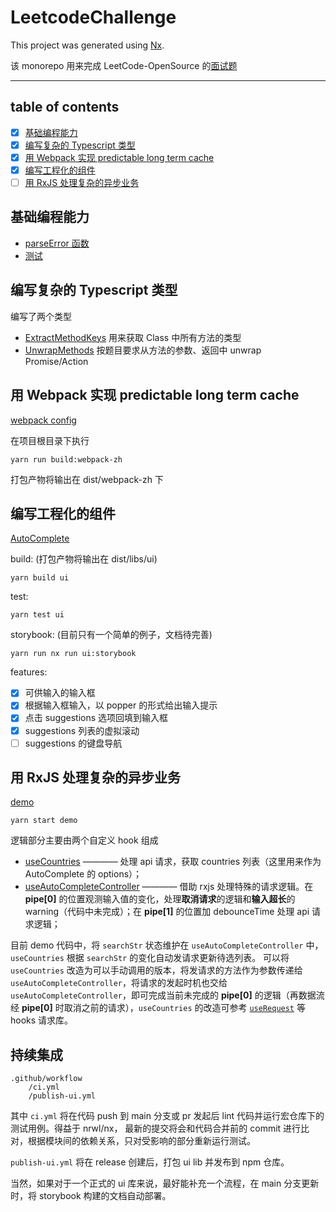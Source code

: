 

# LeetcodeChallenge

This project was generated using [Nx](https://nx.dev).

 该 monorepo 用来完成 LeetCode-OpenSource 的[面试题](https://github.com/LeetCode-OpenSource/hire#%E5%B1%95%E7%8E%B0%E4%BD%A0%E7%9A%84%E8%83%BD%E5%8A%9B)

---

## table of contents
- [x] [基础编程能力](#基础编程能力)
- [x] [编写复杂的 Typescript 类型](#编写复杂的-typescript-类型)
- [x] [用 Webpack 实现 predictable long term cache](#用-webpack-实现-predictable-long-term-cache)
- [x] [编写工程化的组件](#编写工程化的组件)
- [ ] [用 RxJS 处理复杂的异步业务](#用-rxjs-处理复杂的异步业务)

## 基础编程能力
- [parseError 函数](https://github.com/Trigg3rZY/leetcode-challenge/blob/main/libs/utils/src/lib/parseError.ts#L10)
- [测试](https://github.com/Trigg3rZY/leetcode-challenge/blob/main/libs/utils/src/lib/parseError.spec.ts)

## 编写复杂的 Typescript 类型
编写了两个类型
- [ExtractMethodKeys<T>](https://github.com/Trigg3rZY/leetcode-challenge/blob/main/libs/utils/src/lib/connected.ts#L31) 用来获取 Class 中所有方法的类型
- [UnwrapMethods<T>](https://github.com/Trigg3rZY/leetcode-challenge/blob/main/libs/utils/src/lib/connected.ts#L36) 按题目要求从方法的参数、返回中 unwrap Promise/Action

## 用 Webpack 实现 predictable long term cache
[webpack config](https://github.com/Trigg3rZY/leetcode-challenge/blob/main/apps/webpack-zh/webpack.config.js) 

在项目根目录下执行 
```
yarn run build:webpack-zh
```
打包产物将输出在 dist/webpack-zh 下

## 编写工程化的组件
[AutoComplete](https://github.com/Trigg3rZY/leetcode-challenge/tree/main/libs/ui/src/lib/AutoComplete)  

build: (打包产物将输出在 dist/libs/ui)
```
yarn build ui
```

test:
```
yarn test ui
```

storybook: (目前只有一个简单的例子，文档待完善)
```
yarn run nx run ui:storybook
```

features:
- [x] 可供输入的输入框
- [x] 根据输入框输入，以 popper 的形式给出输入提示
- [x] 点击 suggestions 选项回填到输入框
- [x] suggestions 列表的虚拟滚动
- [ ] suggestions 的键盘导航

## 用 RxJS 处理复杂的异步业务
[demo](https://github.com/Trigg3rZY/leetcode-challenge/blob/main/apps/demo/pages/index.tsx)
```
yarn start demo
```

逻辑部分主要由两个自定义 hook 组成
- [useCountries](https://github.com/Trigg3rZY/leetcode-challenge/blob/main/apps/demo/api-hooks/useCountries.ts) ———— 处理 api 请求，获取 countries 列表（这里用来作为 AutoComplete 的 options）；
- [useAutoCompleteController](https://github.com/Trigg3rZY/leetcode-challenge/blob/main/apps/demo/api-hooks/useAutoCompleteController.ts) ———— 借助 rxjs 处理特殊的请求逻辑。在 **pipe[0]** 的位置观测输入值的变化，处理**取消请求**的逻辑和**输入超长**的 warning（代码中未完成）；在 **pipe[1]** 的位置加 debounceTime 处理 api 请求逻辑；

目前 demo 代码中，将 `searchStr` 状态维护在 `useAutoCompleteController` 中，`useCountries` 根据 `searchStr` 的变化自动发请求更新待选列表。
可以将 `useCountries` 改造为可以手动调用的版本，将发请求的方法作为参数传递给 `useAutoCompleteController`，将请求的发起时机也交给 `useAutoCompleteController`，即可完成当前未完成的 **pipe[0]** 的逻辑（再数据流经 **pipe[0]** 时取消之前的请求），`useCountries` 的改造可参考 [`useRequest`](https://ahooks.js.org/guide/upgrade#new-userequest) 等 hooks 请求库。

## 持续集成

```
.github/workflow  
    /ci.yml
    /publish-ui.yml
```
其中 `ci.yml` 将在代码 push 到 main 分支或 pr 发起后 lint 代码并运行宏仓库下的测试用例。得益于 nrwl/nx， 最新的提交将会和代码合并前的 commit 进行比对，根据模块间的依赖关系，只对受影响的部分重新运行测试。

`publish-ui.yml` 将在 release 创建后，打包 ui lib 并发布到 npm 仓库。

当然，如果对于一个正式的 ui 库来说，最好能补充一个流程，在 main 分支更新时，将 storybook 构建的文档自动部署。
